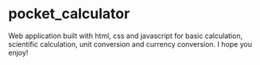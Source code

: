 # pocket_calculator
 Web application built with html, css and javascript for basic calculation, scientific calculation, unit conversion and currency conversion. I hope you enjoy!
